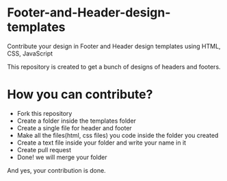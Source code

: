 # Footer-and-Header-design-templates
Contribute your design in Footer and Header design templates using HTML, CSS, JavaScript

This repository is created to get a bunch of designs of headers and footers.

# How you can contribute?

- Fork this repository
- Create a folder inside the templates folder
- Create a single file for header and footer
- Make all the files(html, css files) you code inside the folder you created
- Create a text file inside your folder and write your name in it
- Create pull request
- Done! we will merge your folder

And yes, your contribution is done.
